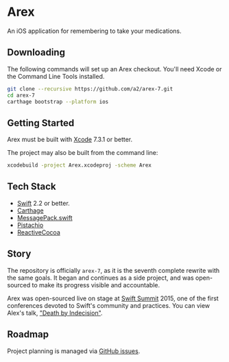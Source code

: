 # Arex

An iOS application for remembering to take your medications.

## Downloading

The following commands will set up an Arex checkout. You'll need Xcode or the
Command Line Tools installed.

```sh
git clone --recursive https://github.com/a2/arex-7.git
cd arex-7
carthage bootstrap --platform ios
```
## Getting Started

Arex must be built with [Xcode](https://developer.apple.com/download/) 7.3.1 or better.

The project may also be built from the command line:

```sh
xcodebuild -project Arex.xcodeproj -scheme Arex
```

## Tech Stack

* [Swift](https://developer.apple.com/swift/) 2.2 or better.
* [Carthage](https://github.com/Carthage/Carthage)
* [MessagePack.swift](https://github.com/a2/MessagePack.swift)
* [Pistachio](https://github.com/felixjendrusch/Pistachio)
* [ReactiveCocoa](https://github.com/reactivecocoa/reactivecocoa)

## Story

The repository is officially `arex-7`, as it is the seventh complete rewrite with the same goals. It began and continues as a side project, and was open-sourced to make its progress visible and accountable.

Arex was open-sourced live on stage at [Swift Summit](https://www.swiftsummit.com) 2015, one of the first conferences devoted to Swift's community and practices. You can view Alex's talk, ["Death by Indecision"](https://realm.io/news/alexsander-akers-death-by-indecision/).

## Roadmap

Project planning is managed via [GitHub issues](https://github.com/a2/arex-7/issues).
